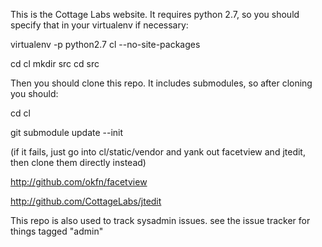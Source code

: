 This is the Cottage Labs website. It requires python 2.7, so you should specify 
that in your virtualenv if necessary:

virtualenv -p python2.7 cl --no-site-packages

cd cl
mkdir src
cd src

Then you should clone this repo. It includes submodules, so after cloning you should:

cd cl

git submodule update --init

(if it fails, just go into cl/static/vendor and yank out facetview and jtedit, 
then clone them directly instead)

http://github.com/okfn/facetview

http://github.com/CottageLabs/jtedit

This repo is also used to track sysadmin issues. see the issue tracker for things tagged "admin"


